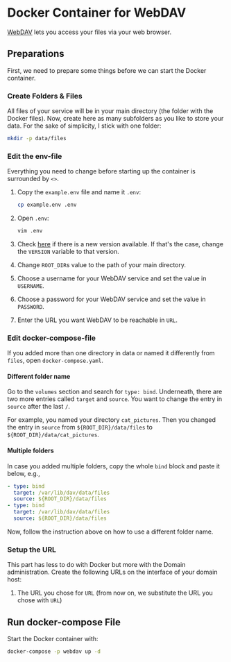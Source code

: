 # Docker Container for WebDAV

[WebDAV](http://www.webdav.org/) lets you access your files via your web browser.

## Preparations

First, we need to prepare some things before we can start the Docker container.

### Create Folders & Files

All files of your service will be in your main directory (the folder with the Docker files). Now,
create here as many subfolders as you like to store your data. For the sake of simplicity, I stick
with one folder:

``` bash
mkdir -p data/files
```

### Edit the env-file

Everything you need to change before starting up the container is surrounded by `<>`.

1. Copy the `example.env` file and name it `.env`:

    ``` bash
    cp example.env .env
    ```

1. Open `.env`:

    ``` bash
    vim .env
    ```

1. Check [here](https://hub.docker.com/r/bytemark/webdav/tags) if there is a new version available.
  If that's the case, change the `VERSION` variable to that version.

1. Change `ROOT_DIR`s value to the path of your main directory.

1. Choose a username for your WebDAV service and set the value in `USERNAME`.

1. Choose a password for your WebDAV service and set the value in `PASSWORD`.

1. Enter the URL you want WebDAV to be reachable in `URL`.

### Edit docker-compose-file

If you added more than one directory in data or named it differently from `files`, open
`docker-compose.yaml`.

#### Different folder name

Go to the `volumes` section and search for `type: bind`. Underneath, there are two more entries
called `target` and `source`. You want to change the entry in `source` after the last `/`.

For example, you named your directory `cat_pictures`. Then you changed the entry in `source` from
`${ROOT_DIR}/data/files` to `${ROOT_DIR}/data/cat_pictures`.

#### Multiple folders

In case you added multiple folders, copy the whole `bind` block and paste it below, e.g.,

``` yaml
- type: bind
  target: /var/lib/dav/data/files
  source: ${ROOT_DIR}/data/files
- type: bind
  target: /var/lib/dav/data/files
  source: ${ROOT_DIR}/data/files
```

Now, follow the instruction above on how to use a different folder name.

### Setup the URL

This part has less to do with Docker but more with the Domain administration. Create the following
URLs on the interface of your domain host:

1. The URL you chose for `URL` (from now on, we substitute the URL you chose with `URL`)

## Run docker-compose File

Start the Docker container with:

``` bash
docker-compose -p webdav up -d
```
